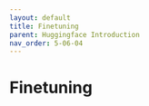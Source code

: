```yaml
---
layout: default
title: Finetuning
parent: Huggingface Introduction
nav_order: 5-06-04
---
```


# Finetuning
